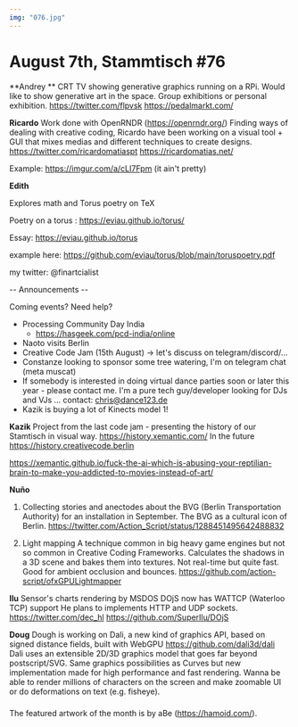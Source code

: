 ```yaml
---
img: "076.jpg"
---
```


# **August 7th, Stammtisch #76**

**Andrey **
CRT TV showing generative graphics running on a RPi. Would like to show generative art in the space. Group exhibitions or personal exhibition.
https://twitter.com/flpvsk
https://pedalmarkt.com/

**Ricardo**
Work done with OpenRNDR (https://openrndr.org/)
Finding ways of dealing with creative coding, Ricardo have been working on a visual tool + GUI that mixes medias and different techniques to create designs.
https://twitter.com/ricardomatiaspt
https://ricardomatias.net/

Example: https://imgur.com/a/cLI7Fpm (it ain't pretty)

**Edith**

Explores math and Torus poetry on TeX

Poetry on a torus : https://eviau.github.io/torus/

Essay: https://eviau.github.io/torus

example here: https://github.com/eviau/torus/blob/main/toruspoetry.pdf

my twitter: @finartcialist

-- Announcements --

Coming events? Need help?

- Processing Community Day India
  - https://hasgeek.com/pcd-india/online
- Naoto visits Berlin
- Creative Code Jam (15th August) -> let's discuss on telegram/discord/...
- Constanze looking to sponsor some tree watering, I'm on telegram chat (meta muscat)
- If somebody is interested in doing virtual dance parties soon or later this year - please contact me. I'm a pure tech guy/developer looking for DJs and VJs … contact: chris@dance123.de
- Kazik is buying a lot of Kinects model 1!

**Kazik**
Project from the last code jam - presenting the history of our Stamtisch in visual way.
https://history.xemantic.com/
In the future https://history.creativecode.berlin

https://xemantic.github.io/fuck-the-ai-which-is-abusing-your-reptilian-brain-to-make-you-addicted-to-movies-instead-of-art/

**Nuño**
1) Collecting stories and anectodes about the BVG (Berlin Transportation Authority) for an installation in September. The BVG as a cultural icon of Berlin.
https://twitter.com/Action_Script/status/1288451495642488832

2) Light mapping
A technique common in big heavy game engines but not so common in Creative Coding Frameworks. Calculates the shadows in a 3D scene and bakes them into textures. Not real-time but quite fast. Good for ambient occlusion and bounces.
https://github.com/action-script/ofxGPULightmapper

**Ilu**
Sensor's charts rendering by MSDOS
DOjS now has WATTCP (Waterloo TCP) support
He plans to implements HTTP and UDP sockets.
https://twitter.com/dec_hl
https://github.com/SuperIlu/DOjS

**Doug**
Dough is working on Dali, a new kind of graphics API, based on signed distance fields, built with WebGPU
https://github.com/dali3d/dali   
Dali uses an extensible 2D/3D graphics model that goes far beyond postscript/SVG.
Same graphics possibilities as Curves but new implementation made for high performance and fast rendering. Wanna be able to render millions of characters on the screen and make zoomable UI or do deformations on text (e.g. fisheye).

###

The featured artwork of the month is by aBe (https://hamoid.com/).

